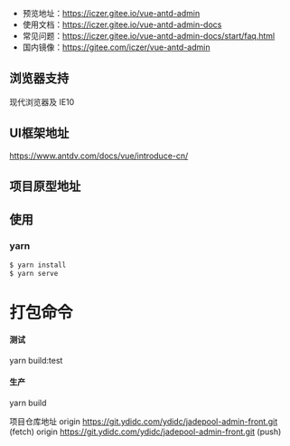 - 预览地址：https://iczer.gitee.io/vue-antd-admin
- 使用文档：https://iczer.gitee.io/vue-antd-admin-docs
- 常见问题：https://iczer.gitee.io/vue-antd-admin-docs/start/faq.html
- 国内镜像：https://gitee.com/iczer/vue-antd-admin

## 浏览器支持
现代浏览器及 IE10

## UI框架地址
https://www.antdv.com/docs/vue/introduce-cn/

## 项目原型地址


## 使用
### yarn
```bash
$ yarn install
$ yarn serve
```

# 打包命令

#### 测试

yarn build:test

#### 生产

yarn build

项目仓库地址
origin  https://git.ydidc.com/ydidc/jadepool-admin-front.git (fetch)
origin  https://git.ydidc.com/ydidc/jadepool-admin-front.git (push)